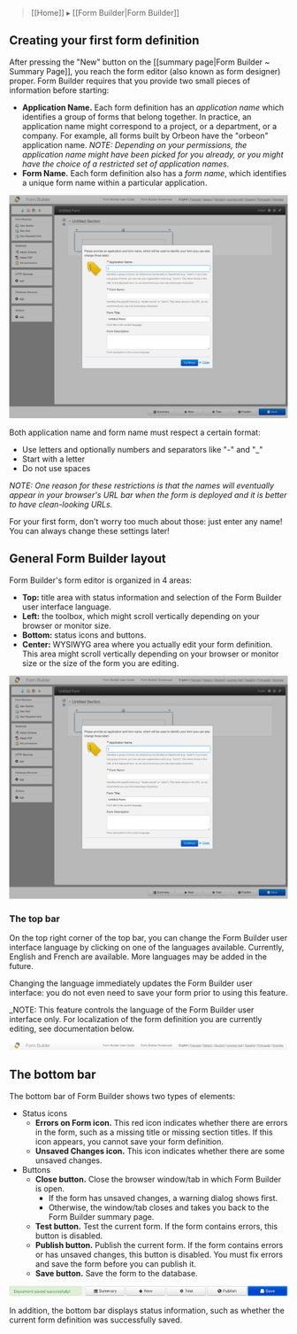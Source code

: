> [[Home]] ▸ [[Form Builder|Form Builder]]

## Creating your first form definition

After pressing the "New" button on the [[summary page|Form Builder ~ Summary Page]], you reach the form editor (also known as form designer) proper. Form Builder requires that you provide two small pieces of information before starting:

* **Application Name.** Each form definition has an _application name_ which identifies a group of forms that belong together. In practice, an application name might correspond to a project, or a department, or a company. For example, all forms built by Orbeon have the "orbeon" application name.
_NOTE: Depending on your permissions, the application name might have been picked for you already, or you might have the choice of a restricted set of application names._
* **Form Name.** Each form definition also has a _form name_, which identifies a unique form name within a particular application.

![](images/fb-new.png)

Both application name and form name must respect a certain format:

* Use letters and optionally numbers and separators like "-" and "_"
* Start with a letter
* Do not use spaces

_NOTE: One reason for these restrictions is that the names will eventually appear in your browser's URL bar when the form is deployed and it is better to have clean-looking URLs._

For your first form, don't worry too much about those: just enter any name! You can always change these settings later!

## General Form Builder layout

Form Builder's form editor is organized in 4 areas:

* **Top:** title area with status information and selection of the Form Builder user interface language.
* **Left:** the toolbox, which might scroll vertically depending on your browser or monitor size.
* **Bottom:** status icons and buttons.
* **Center:** WYSIWYG area where you actually edit your form definition. This area might scroll vertically depending on your browser or monitor size or the size of the form you are editing.

![](images/fb-new.png)

### The top bar

On the top right corner of the top bar, you can change the Form Builder user interface language by clicking on one of the languages available. Currently, English and French are available. More languages may be added in the future.

Changing the language immediately updates the Form Builder user interface: you do not even need to save your form prior to using this feature.

_NOTE: This feature controls the language of the Form Builder user interface only. For localization of the form definition you are currently editing, see documentation below.

![](images/fb-top.png)

## The bottom bar

The bottom bar of Form Builder shows two types of elements:

* Status icons
    * **Errors on Form icon.** This red icon indicates whether there are errors in the form, such as a missing title or missing section titles. If this icon appears, you cannot save your form definition.
    * **Unsaved Changes icon.** This icon indicates whether there are some unsaved changes.
* Buttons
    * **Close button.** Close the browser window/tab in which Form Builder is open.
        * If the form has unsaved changes, a warning dialog shows first.
        * Otherwise, the window/tab closes and takes you back to the Form Builder summary page.
    * **Test button.** Test the current form. If the form contains errors, this button is disabled.
    * **Publish button.** Publish the current form. If the form contains errors or has unsaved changes, this button is disabled. You must fix errors and save the form before you can publish it.
    * **Save button.** Save the form to the database.

![](images/fb-bottom.png)

In addition, the bottom bar displays status information, such as whether the current form definition was successfully saved.
